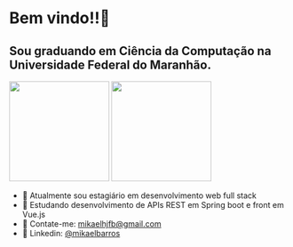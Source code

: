 # Bem vindo!!👋
## Sou graduando em Ciência da Computação na Universidade Federal do Maranhão.

<picture>
<source
  align=center
  height="180em"
  srcset="https://github-readme-stats.vercel.app/api?username=wmikael&show_icons=true&theme=dark"
  media="(prefers-color-scheme: dark)"
/>
<source
  align=center
  height="180em"
  srcset="https://github-readme-stats.vercel.app/api?username=wmikael&show_icons=true"
  media="(prefers-color-scheme: light), (prefers-color-scheme: no-preference)"
/>
<img src="https://github-readme-stats.vercel.app/api?username=wmikael&show_icons=true" />
</picture>

<picture>
<source
  align=center
  height="180em"
  srcset="https://github-readme-stats.vercel.app/api/top-langs/?username=wmikael&show_icons=true&theme=dark"
  media="(prefers-color-scheme: dark)"
/>
<source
  align=center
  height="180em"
  srcset="https://github-readme-stats.vercel.app/api/top-langs/?username=wmikael&show_icons=true"
  media="(prefers-color-scheme: light), (prefers-color-scheme: no-preference)"
/>
<img src="https://github-readme-stats.vercel.app/api?username=wmikael&show_icons=true" />
</picture>
   
   
- 🔭 Atualmente sou estagiário em desenvolvimento web full stack
- 🌱 Estudando desenvolvimento de APIs REST em Spring boot e front em Vue.js
- 💬 Contate-me: mikaelhjfb@gmail.com
- 💼 Linkedin: <a href="https://www.linkedin.com/in/mikaelbarros/">@mikaelbarros</a>

